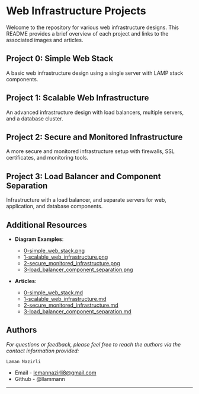 # Web Infrastructure Projects

Welcome to the repository for various web infrastructure designs. This README provides a brief overview of each project and links to the associated images and articles.

## Project 0: Simple Web Stack

A basic web infrastructure design using a single server with LAMP stack components.

## Project 1: Scalable Web Infrastructure

An advanced infrastructure design with load balancers, multiple servers, and a database cluster.

## Project 2: Secure and Monitored Infrastructure

A more secure and monitored infrastructure setup with firewalls, SSL certificates, and monitoring tools.

## Project 3: Load Balancer and Component Separation

Infrastructure with a load balancer, and separate servers for web, application, and database components.


## Additional Resources

- **Diagram Examples**:
  - [0-simple_web_stack.png](./0-simple_web_stack.png)
  - [1-scalable_web_infrastructure.png](./1-scalable_web_infrastructure.png)
  - [2-secure_monitored_infrastructure.png](./2-secure_monitored_infrastructure.png)
  - [3-load_balancer_component_separation.png](./3-load_balancer_component_separation.png)

- **Articles**:
  - [0-simple_web_stack.md](./0-simple_web_stack.md)
  - [1-scalable_web_infrastructure.md](./1-scalable_web_infrastructure.md)
  - [2-secure_monitored_infrastructure.md](./2-secure_monitored_infrastructure.md)
  - [3-load_balancer_component_separation.md](./3-load_balancer_component_separation.md)


## Authors

*For questions or feedback, please feel free to reach the authors via the contact information provided:* <br>

`Laman Nazirli` <br>
* Email - lemannazirli8@gmail.com <br>
* Github - @llammann <br>
---